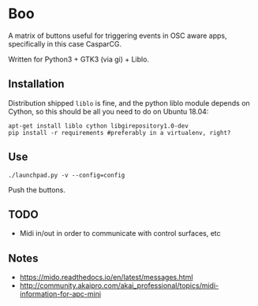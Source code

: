 Boo
=============

A matrix of buttons useful for triggering events in OSC aware apps,
specifically in this case CasparCG.

Written for Python3 + GTK3 (via gi) + Liblo.

## Installation

Distribution shipped `liblo` is fine, and the python liblo module depends on Cython, so this should be all you need to do on Ubuntu 18.04:

```
apt-get install liblo cython libgirepository1.0-dev
pip install -r requirements #preferably in a virtualenv, right?
```

## Use

```
./launchpad.py -v --config=config
```

Push the buttons.

## TODO

 - Midi in/out in order to communicate with control surfaces, etc

## Notes

 - https://mido.readthedocs.io/en/latest/messages.html
 - http://community.akaipro.com/akai_professional/topics/midi-information-for-apc-mini

